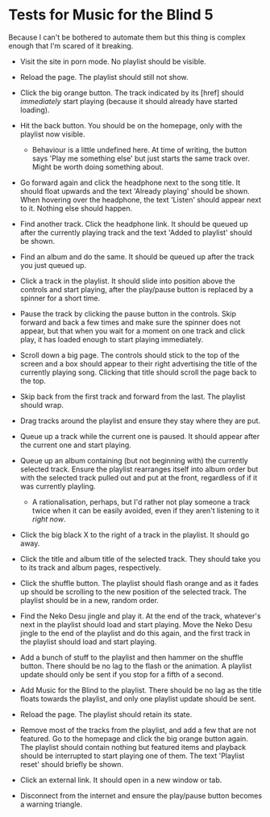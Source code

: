 # Tests for Music for the Blind 5

Because I can't be bothered to automate them but this thing is complex enough
that I'm scared of it breaking.

- Visit the site in porn mode. No playlist should be visible.

- Reload the page. The playlist should still not show.

- Click the big orange button. The track indicated by its [href] should
  *immediately* start playing (because it should already have started loading).

- Hit the back button. You should be on the homepage, only with the playlist
  now visible.
  
  - Behaviour is a little undefined here. At time of writing, the button says
    'Play me something else' but just starts the same track over. Might be
    worth doing something about.

- Go forward again and click the headphone next to the song title. It should
  float upwards and the text 'Already playing' should be shown. When hovering
  over the headphone, the text 'Listen' should appear next to it. Nothing else
  should happen.

- Find another track. Click the headphone link. It should be queued up after
  the currently playing track and the text 'Added to playlist' should be shown.

- Find an album and do the same. It should be queued up after the track you
  just queued up.

- Click a track in the playlist. It should slide into position above the
  controls and start playing, after the play/pause button is replaced by a
  spinner for a short time.

- Pause the track by clicking the pause button in the controls. Skip forward
  and back a few times and make sure the spinner does not appear, but that when
  you wait for a moment on one track and click play, it has loaded enough to
  start playing immediately.

- Scroll down a big page. The controls should stick to the top of the screen
  and a box should appear to their right advertising the title of the currently
  playing song. Clicking that title should scroll the page back to the top.

- Skip back from the first track and forward from the last. The playlist should
  wrap.

- Drag tracks around the playlist and ensure they stay where they are put.

- Queue up a track while the current one is paused. It should appear after the
  current one and start playing.

- Queue up an album containing (but not beginning with) the currently selected
  track. Ensure the playlist rearranges itself into album order but with the
  selected track pulled out and put at the front, regardless of if it was
  currently playling.

  - A rationalisation, perhaps, but I'd rather not play someone a track twice
    when it can be easily avoided, even if they aren't listening to it *right
    now*.

- Click the big black X to the right of a track in the playlist. It should go
  away.

- Click the title and album title of the selected track. They should take you
  to its track and album pages, respectively.

- Click the shuffle button. The playlist should flash orange and as it fades up
  should be scrolling to the new position of the selected track. The playlist
  should be in a new, random order.

- Find the Neko Desu jingle and play it. At the end of the track, whatever's
  next in the playlist should load and start playing. Move the Neko Desu jingle
  to the end of the playlist and do this again, and the first track in the
  playlist should load and start playing.

- Add a bunch of stuff to the playlist and then hammer on the shuffle button.
  There should be no lag to the flash or the animation. A playlist update
  should only be sent if you stop for a fifth of a second.

- Add Music for the Blind to the playlist. There should be no lag as the title
  floats towards the playlist, and only one playlist update should be sent.

- Reload the page. The playlist should retain its state.

- Remove most of the tracks from the playlist, and add a few that are not
  featured.  Go to the homepage and click the big orange button again. The
  playlist should contain nothing but featured items and playback should be
  interrupted to start playing one of them. The text 'Playlist reset' should
  briefly be shown.

- Click an external link. It should open in a new window or tab.

- Disconnect from the internet and ensure the play/pause button becomes a
  warning triangle.
